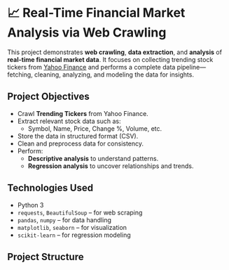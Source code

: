 # 📈 Real-Time Financial Market Analysis via Web Crawling

This project demonstrates **web crawling**, **data extraction**, and **analysis** of **real-time financial market data**. It focuses on collecting trending stock tickers from [Yahoo Finance](https://finance.yahoo.com/) and performs a complete data pipeline—fetching, cleaning, analyzing, and modeling the data for insights.

## Project Objectives

- Crawl **Trending Tickers** from Yahoo Finance.
- Extract relevant stock data such as:
  - Symbol, Name, Price, Change %, Volume, etc.
- Store the data in structured format (CSV).
- Clean and preprocess data for consistency.
- Perform:
  - **Descriptive analysis** to understand patterns.
  - **Regression analysis** to uncover relationships and trends.

## Technologies Used

- Python 3
- `requests`, `BeautifulSoup` – for web scraping
- `pandas`, `numpy` – for data handling
- `matplotlib`, `seaborn` – for visualization
- `scikit-learn` – for regression modeling

## Project Structure

